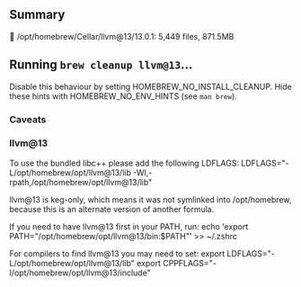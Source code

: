 ## Summary

🍺 /opt/homebrew/Cellar/llvm@13/13.0.1: 5,449 files, 871.5MB

## Running `brew cleanup llvm@13`...

Disable this behaviour by setting HOMEBREW_NO_INSTALL_CLEANUP.
Hide these hints with HOMEBREW_NO_ENV_HINTS (see `man brew`).

### Caveats

### llvm@13

To use the bundled libc++ please add the following LDFLAGS:
LDFLAGS="-L/opt/homebrew/opt/llvm@13/lib -Wl,-rpath,/opt/homebrew/opt/llvm@13/lib"

llvm@13 is keg-only, which means it was not symlinked into /opt/homebrew,
because this is an alternate version of another formula.

If you need to have llvm@13 first in your PATH, run:
echo 'export PATH="/opt/homebrew/opt/llvm@13/bin:$PATH"' >> ~/.zshrc

For compilers to find llvm@13 you may need to set:
export LDFLAGS="-L/opt/homebrew/opt/llvm@13/lib"
export CPPFLAGS="-I/opt/homebrew/opt/llvm@13/include"

